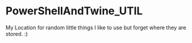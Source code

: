 # PowerShellAndTwine_UTIL

My Location for random little things I like to use but forget where they are stored.  :) 
